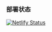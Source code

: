 ### 部署状态
[![Netlify Status](https://api.netlify.com/api/v1/badges/eb143966-c308-4d0a-9688-9a054b9b9e07/deploy-status)](https://app.netlify.com/sites/venerable-alpaca-781e8e/deploys)